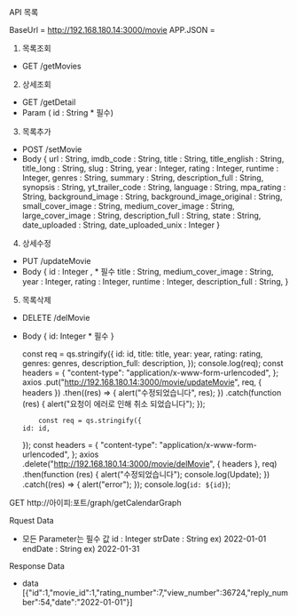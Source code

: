 API 목록

BaseUrl = http://192.168.180.14:3000/movie
APP.JSON =

1. 목록조회

- GET /getMovies

2.  상세조회

- GET /getDetail
- Param ( id : String \* 필수)

3.  목록추가

- POST /setMovie
- Body {
  url : String,
  imdb_code : String,
  title : String,
  title_english : String,
  title_long : String,
  slug : String,
  year : Integer,
  rating : Integer,
  runtime : Integer,
  genres : String,
  summary : String,
  description_full : String,
  synopsis : String,
  yt_trailer_code : String,
  language : String,
  mpa_rating : String,
  background_image : String,
  background_image_original : String,
  small_cover_image : String,
  medium_cover_image : String,
  large_cover_image : String,
  description_full : String,
  state : String,
  date_uploaded : String,
  date_uploaded_unix : Integer
  }

4. 상세수정

- PUT /updateMovie
- Body { id : Integer , \* 필수
  title : String,
  medium_cover_image : String,
  year : Integer,
  rating : Integer,
  runtime : Integer,
  description_full : String,
  }

5. 목록삭제

- DELETE /delMovie
- Body { id: Integer \* 필수 }

  const req = qs.stringify({
  id: id,
  title: title,
  year: year,
  rating: rating,
  genres: genres,
  description_full: description,
  });
  console.log(req);
  const headers = {
  "content-type": "application/x-www-form-urlencoded",
  };
  axios
  .put("http://192.168.180.14:3000/movie/updateMovie", req, { headers })
  .then((res) => {
  alert("수정되었습니다", res);
  })
  .catch(function (res) {
  alert("요청이 에러로 인해 취소 되었습니다");
  });

          const req = qs.stringify({
      id: id,

  });
  const headers = {
  "content-type": "application/x-www-form-urlencoded",
  };
  axios
  .delete("http://192.168.180.14:3000/movie/delMovie", { headers }, req)
  .then(function (res) {
  alert("수정되었습니다");
  console.log(Update);
  })
  .catch((res) => {
  alert("error");
  });
  console.log(`id: ${id}`);

GET http://아이피:포트/graph/getCalendarGraph

Rquest Data

- 모든 Parameter는 필수 값
  id : Integer
  strDate : String ex) 2022-01-01
  endDate : String ex) 2022-01-31

Response Data

- data [{"id":1,"movie_id":1,"rating_number":7,"view_number":36724,"reply_number":54,"date":"2022-01-01"}]
